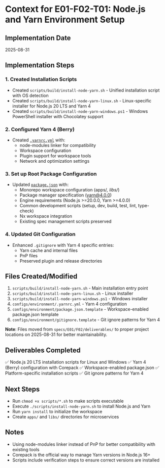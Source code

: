 # Context for E01-F02-T01: Node.js and Yarn Environment Setup

## Implementation Date

2025-08-31

## Implementation Steps

### 1. Created Installation Scripts

- Created `scripts/build/install-node-yarn.sh` - Unified installation script with OS detection
- Created `scripts/build/install-node-yarn-linux.sh` - Linux-specific installer for Node.js 20 LTS and Yarn 4
- Created `scripts/build/install-node-yarn-windows.ps1` - Windows PowerShell installer with Chocolatey support

### 2. Configured Yarn 4 (Berry)

- Created [`.yarnrc.yml`](../../../../.yarnrc.yml) with:
  - node-modules linker for compatibility
  - Workspace configuration
  - Plugin support for workspace tools
  - Network and optimization settings

### 3. Set up Root Package Configuration

- Updated [`package.json`](../../../../package.json) with:
  - Monorepo workspace configuration (apps/_, libs/_)
  - Package manager specification (yarn@4.0.0)
  - Engine requirements (Node.js >=20.0.0, Yarn >=4.0.0)
  - Common development scripts (setup, dev, build, test, lint, type-check)
  - Nx workspace integration
  - Existing spec management scripts preserved

### 4. Updated Git Configuration

- Enhanced `.gitignore` with Yarn 4 specific entries:
  - Yarn cache and internal files
  - PnP files
  - Preserved plugin and release directories

## Files Created/Modified

1. `scripts/build/install-node-yarn.sh` - Main installation entry point
2. `scripts/build/install-node-yarn-linux.sh` - Linux installer  
3. `scripts/build/install-node-yarn-windows.ps1` - Windows installer
4. `configs/environment/.yarnrc.yml` - Yarn 4 configuration
5. `configs/environment/package.json.template` - Workspace-enabled package.json template
6. `configs/environment/gitignore.template` - Git ignore patterns for Yarn 4

**Note**: Files moved from `specs/E01/F02/deliverables/` to proper project locations on 2025-08-31 for better maintainability.

## Deliverables Completed

✅ Node.js 20 LTS installation scripts for Linux and Windows
✅ Yarn 4 (Berry) configuration with Corepack
✅ Workspace-enabled package.json
✅ Platform-specific installation scripts
✅ Git ignore patterns for Yarn 4

## Next Steps

- Run `chmod +x scripts/*.sh` to make scripts executable
- Execute `./scripts/install-node-yarn.sh` to install Node.js and Yarn
- Run `yarn install` to initialize the workspace
- Create `apps/` and `libs/` directories for microservices

## Notes

- Using node-modules linker instead of PnP for better compatibility with existing tools
- Corepack is the official way to manage Yarn versions in Node.js 16+
- Scripts include verification steps to ensure correct versions are installed
